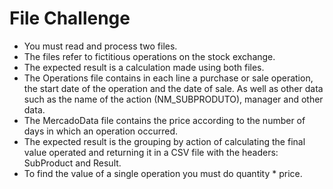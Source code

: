 <h1>
File Challenge
</h1>

- You must read and process two files.
- The files refer to fictitious operations on the stock exchange.
- The expected result is a calculation made using both files.
- The Operations file contains in each line a purchase or sale operation, the start date of the operation and the date of sale. As well as other data such as the name of the action (NM_SUBPRODUTO), manager and other data.
- The MercadoData file contains the price according to the number of days in which an operation occurred.
- The expected result is the grouping by action of calculating the final value operated and returning it in a CSV file with the headers: SubProduct and Result.
- To find the value of a single operation you must do quantity * price.
